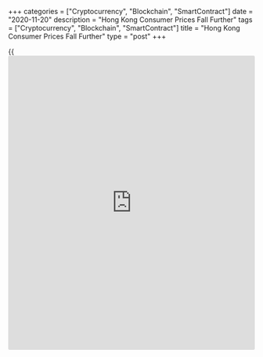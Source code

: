 +++
categories = ["Cryptocurrency", "Blockchain", "SmartContract"]
date = "2020-11-20"
description = "Hong Kong Consumer Prices Fall Further"
tags = ["Cryptocurrency", "Blockchain", "SmartContract"]
title = "Hong Kong Consumer Prices Fall Further"
type = "post"
+++

{{<iframe id="large-banner" src="https://www.bounty.group/#slide=4.0" width="100%" height="600" scrolling="no" style="border: 0px solid rgb(216, 221, 230); border-radius: 3px;">}}

Hong Kong's consumer prices declined for the fourth month in a row in
October, albeit at a softer pace, data from the Census and Statistics
Department showed on Friday.

The composite consumer price index fell 0.2 percent year-on-year in
October, following a 2.2 percent decline in September.

The pace of annual decline slowed mainly due to the effect of the waiver
of public housing rents by the Hong Kong Housing Authority in September,
dissipated in October.

Excluding the effects of all government one-off relief measures, the
composite consumer price index rose 0.4 percent annually in October,
following a 0.5 percent rise in the previous month.  
  
The year-on-year increase in prices of meals bought away from home
accelerated slightly as the local epidemic situation remained stable, a
government spokesman said.

"Looking ahead, overall inflationary pressures should stay tame in the
near term as the evolving COVID-19 pandemic still weighs on the global
and local economic conditions," the spokesman said.

For comments and feedback [contact](https://www.playgroundfx.com/contact/): editorial@rtt[news](https://www.letsplayfx.com/blog/forex-news-website/).com

[Economic News][1]

 **What parts of the world are seeing the best (and worst) economic
performances lately? Click[here][2] to check out our [Econ Scorecard][2]
and find out! See up-to-the-moment [ranking](https://www.playgroundfx.com/blog/crypto-exchange-ranking/)s for the best and worst
performers in [GDP][2], [unemployment rate][3], [inflation][4] and much
more.**

   1. www.rtt[news](https://www.letsplayfx.com/blog/forex-news-website/).com/Content/EconomicNews.aspx
   2. www.rtt[news](https://www.letsplayfx.com/blog/forex-news-website/).com/economic-scorecard/world-rank/GDP/highest-performance.aspx
   3. www.rtt[news](https://www.letsplayfx.com/blog/forex-news-website/).com/economic-scorecard/world-rank/unemployment-rate/lowest-performance.aspx
   4. www.rtt[news](https://www.letsplayfx.com/blog/forex-news-website/).com/economic-scorecard/world-rank/CPI/highest-performance.aspx